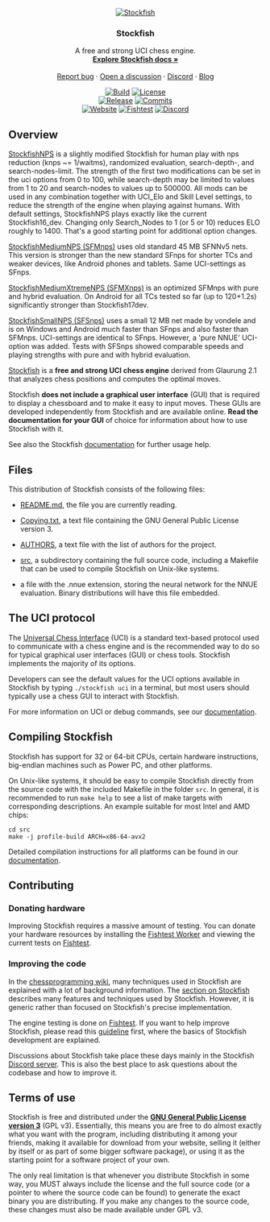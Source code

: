 <div align="center">

  [![Stockfish][stockfish128-logo]][website-link]

  <h3>Stockfish</h3>

  A free and strong UCI chess engine.
  <br>
  <strong>[Explore Stockfish docs »][wiki-link]</strong>
  <br>
  <br>
  [Report bug][issue-link]
  ·
  [Open a discussion][discussions-link]
  ·
  [Discord][discord-link]
  ·
  [Blog][website-blog-link]

  [![Build][build-badge]][build-link]
  [![License][license-badge]][license-link]
  <br>
  [![Release][release-badge]][release-link]
  [![Commits][commits-badge]][commits-link]
  <br>
  [![Website][website-badge]][website-link]
  [![Fishtest][fishtest-badge]][fishtest-link]
  [![Discord][discord-badge]][discord-link]

</div>

## Overview

[StockfishNPS](https://github.com/Joachim26/Stockfish) is a slightly modified Stockfish for human play with nps reduction (knps ~= 1/waitms), randomized evaluation, search-depth-, and search-nodes-limit. The strength of the first two modifications can be set in the uci options from 0 to 100, while search-depth may be limited to values from 1 to 20 and search-nodes to values up to 500000.
All mods can be used in any combination together with UCI_Elo and Skill Level settings, to reduce the strength of the engine when playing against humans. With default settings, StockfishNPS plays exactly like the current Stockfish16_dev. Changing only Search_Nodes to 1 (or 5 or 10) reduces ELO roughly to 1400. That's a good starting point for additional option changes. 

[StockfishMediumNPS (SFMnps)](https://github.com/Joachim26/Stockfish) uses old standard 45 MB SFNNv5 nets. This version is stronger than the new standard SFnps for shorter TCs and weaker devices, like Android phones and tablets. Same UCI-settings as SFnps.


[StockfishMediumXtremeNPS (SFMXnps)](https://github.com/Joachim26/Stockfish) is an optimized SFMnps with pure and hybrid evaluation. On Android for all TCs tested so far (up to 120+1.2s) significantly stronger than Stockfish17dev.

[StockfishSmallNPS (SFSnps)](https://github.com/Joachim26/Stockfish) uses a small 12 MB net made by vondele and is on Windows and Android much faster than SFnps and also faster than SFMnps. UCI-settings are identical to SFnps. However, a 'pure NNUE' UCI-option was added. Tests with SFSnps showed comparable speeds and playing strengths with pure and with hybrid evaluation. 


[Stockfish][website-link] is a **free and strong UCI chess engine** derived from
Glaurung 2.1 that analyzes chess positions and computes the optimal moves.

Stockfish **does not include a graphical user interface** (GUI) that is required
to display a chessboard and to make it easy to input moves. These GUIs are
developed independently from Stockfish and are available online. **Read the
documentation for your GUI** of choice for information about how to use
Stockfish with it.

See also the Stockfish [documentation][wiki-usage-link] for further usage help.

## Files

This distribution of Stockfish consists of the following files:

  * [README.md][readme-link], the file you are currently reading.

  * [Copying.txt][license-link], a text file containing the GNU General Public
    License version 3.

  * [AUTHORS][authors-link], a text file with the list of authors for the project.

  * [src][src-link], a subdirectory containing the full source code, including a
    Makefile that can be used to compile Stockfish on Unix-like systems.

  * a file with the .nnue extension, storing the neural network for the NNUE
    evaluation. Binary distributions will have this file embedded.

## The UCI protocol

The [Universal Chess Interface][uci-link] (UCI) is a standard text-based protocol
used to communicate with a chess engine and is the recommended way to do so for
typical graphical user interfaces (GUI) or chess tools. Stockfish implements the
majority of its options.

Developers can see the default values for the UCI options available in Stockfish
by typing `./stockfish uci` in a terminal, but most users should typically use a
chess GUI to interact with Stockfish.

For more information on UCI or debug commands, see our [documentation][wiki-commands-link].

## Compiling Stockfish

Stockfish has support for 32 or 64-bit CPUs, certain hardware instructions,
big-endian machines such as Power PC, and other platforms.

On Unix-like systems, it should be easy to compile Stockfish directly from the
source code with the included Makefile in the folder `src`. In general, it is
recommended to run `make help` to see a list of make targets with corresponding
descriptions. An example suitable for most Intel and AMD chips:

```
cd src
make -j profile-build ARCH=x86-64-avx2
```

Detailed compilation instructions for all platforms can be found in our
[documentation][wiki-compile-link].

## Contributing

### Donating hardware

Improving Stockfish requires a massive amount of testing. You can donate your
hardware resources by installing the [Fishtest Worker][worker-link] and viewing
the current tests on [Fishtest][fishtest-link].

### Improving the code

In the [chessprogramming wiki][programming-link], many techniques used in
Stockfish are explained with a lot of background information.
The [section on Stockfish][programmingsf-link] describes many features
and techniques used by Stockfish. However, it is generic rather than
focused on Stockfish's precise implementation.

The engine testing is done on [Fishtest][fishtest-link].
If you want to help improve Stockfish, please read this [guideline][guideline-link]
first, where the basics of Stockfish development are explained.

Discussions about Stockfish take place these days mainly in the Stockfish
[Discord server][discord-link]. This is also the best place to ask questions
about the codebase and how to improve it.

## Terms of use

Stockfish is free and distributed under the
[**GNU General Public License version 3**][license-link] (GPL v3). Essentially,
this means you are free to do almost exactly what you want with the program,
including distributing it among your friends, making it available for download
from your website, selling it (either by itself or as part of some bigger
software package), or using it as the starting point for a software project of
your own.

The only real limitation is that whenever you distribute Stockfish in some way,
you MUST always include the license and the full source code (or a pointer to
where the source code can be found) to generate the exact binary you are
distributing. If you make any changes to the source code, these changes must
also be made available under GPL v3.


[authors-link]:       https://github.com/official-stockfish/Stockfish/blob/master/AUTHORS
[build-link]:         https://github.com/official-stockfish/Stockfish/actions/workflows/stockfish.yml
[commits-link]:       https://github.com/official-stockfish/Stockfish/commits/master
[discord-link]:       https://discord.gg/GWDRS3kU6R
[issue-link]:         https://github.com/official-stockfish/Stockfish/issues/new?assignees=&labels=&template=BUG-REPORT.yml
[discussions-link]:   https://github.com/official-stockfish/Stockfish/discussions/new
[fishtest-link]:      https://tests.stockfishchess.org/tests
[guideline-link]:     https://github.com/glinscott/fishtest/wiki/Creating-my-first-test
[license-link]:       https://github.com/official-stockfish/Stockfish/blob/master/Copying.txt
[programming-link]:   https://www.chessprogramming.org/Main_Page
[programmingsf-link]: https://www.chessprogramming.org/Stockfish
[readme-link]:        https://github.com/official-stockfish/Stockfish/blob/master/README.md
[release-link]:       https://github.com/official-stockfish/Stockfish/releases/latest
[src-link]:           https://github.com/official-stockfish/Stockfish/tree/master/src
[stockfish128-logo]:  https://stockfishchess.org/images/logo/icon_128x128.png
[uci-link]:           https://backscattering.de/chess/uci/
[website-link]:       https://stockfishchess.org
[website-blog-link]:  https://stockfishchess.org/blog/
[wiki-link]:          https://github.com/official-stockfish/Stockfish/wiki
[wiki-usage-link]:    https://github.com/official-stockfish/Stockfish/wiki/Download-and-usage
[wiki-compile-link]:  https://github.com/official-stockfish/Stockfish/wiki/Compiling-from-source
[wiki-commands-link]: https://github.com/official-stockfish/Stockfish/wiki/Commands
[worker-link]:        https://github.com/glinscott/fishtest/wiki/Running-the-worker

[build-badge]:        https://img.shields.io/github/actions/workflow/status/official-stockfish/Stockfish/stockfish.yml?branch=master&style=for-the-badge&label=stockfish&logo=github
[commits-badge]:      https://img.shields.io/github/commits-since/official-stockfish/Stockfish/latest?style=for-the-badge
[discord-badge]:      https://img.shields.io/discord/435943710472011776?style=for-the-badge&label=discord&logo=Discord
[fishtest-badge]:     https://img.shields.io/website?style=for-the-badge&down_color=red&down_message=Offline&label=Fishtest&up_color=success&up_message=Online&url=https%3A%2F%2Ftests.stockfishchess.org%2Ftests%2Ffinished
[license-badge]:      https://img.shields.io/github/license/official-stockfish/Stockfish?style=for-the-badge&label=license&color=success
[release-badge]:      https://img.shields.io/github/v/release/official-stockfish/Stockfish?style=for-the-badge&label=official%20release
[website-badge]:      https://img.shields.io/website?style=for-the-badge&down_color=red&down_message=Offline&label=website&up_color=success&up_message=Online&url=https%3A%2F%2Fstockfishchess.org
